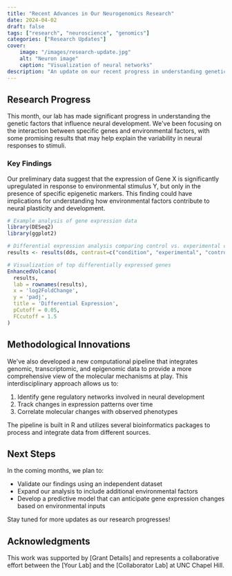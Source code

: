 ```yaml
---
title: "Recent Advances in Our Neurogenomics Research"
date: 2024-04-02
draft: false
tags: ["research", "neuroscience", "genomics"]
categories: ["Research Updates"]
cover:
    image: "/images/research-update.jpg"
    alt: "Neuron image"
    caption: "Visualization of neural networks"
description: "An update on our recent progress in understanding genetic factors in neural development"
---
```


## Research Progress

This month, our lab has made significant progress in understanding the genetic factors that influence neural development. We've been focusing on the interaction between specific genes and environmental factors, with some promising results that may help explain the variability in neural responses to stimuli.

### Key Findings

Our preliminary data suggest that the expression of Gene X is significantly upregulated in response to environmental stimulus Y, but only in the presence of specific epigenetic markers. This finding could have implications for understanding how environmental factors contribute to neural plasticity and development.

```r
# Example analysis of gene expression data
library(DESeq2)
library(ggplot2)

# Differential expression analysis comparing control vs. experimental conditions
results <- results(dds, contrast=c("condition", "experimental", "control"))

# Visualization of top differentially expressed genes
EnhancedVolcano(
  results,
  lab = rownames(results),
  x = 'log2FoldChange',
  y = 'padj',
  title = 'Differential Expression',
  pCutoff = 0.05,
  FCcutoff = 1.5
)
```

## Methodological Innovations

We've also developed a new computational pipeline that integrates genomic, transcriptomic, and epigenomic data to provide a more comprehensive view of the molecular mechanisms at play. This interdisciplinary approach allows us to:

1. Identify gene regulatory networks involved in neural development
2. Track changes in expression patterns over time
3. Correlate molecular changes with observed phenotypes

The pipeline is built in R and utilizes several bioinformatics packages to process and integrate data from different sources.

## Next Steps

In the coming months, we plan to:

- Validate our findings using an independent dataset
- Expand our analysis to include additional environmental factors
- Develop a predictive model that can anticipate gene expression changes based on environmental inputs

Stay tuned for more updates as our research progresses!

## Acknowledgments

This work was supported by [Grant Details] and represents a collaborative effort between the [Your Lab] and the [Collaborator Lab] at UNC Chapel Hill.
